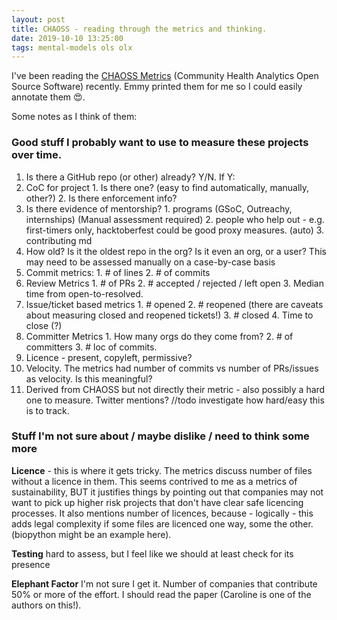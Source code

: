 ```yaml
---
layout: post
title: CHAOSS - reading through the metrics and thinking.
date: 2019-10-10 13:25:00
tags: mental-models ols olx
---
```


I've been reading the [CHAOSS Metrics](https://chaoss.community/metrics/) (Community Health Analytics Open Source Software) recently. Emmy printed them for me so I could easily annotate them 😍.

Some notes as I think of them:

### Good stuff I probably want to use to measure these projects over time.

1. Is there a GitHub repo (or other) already? Y/N. If Y:
  1. CoC for project
    1. Is there one? (easy to find automatically, manually, other?)
    2. Is there enforcement info?
  2. Is there evidence of mentorship?
    1. programs (GSoC, Outreachy, internships) (Manual assessment required)
    2. people who help out - e.g. first-timers only, hacktoberfest could be good proxy measures. (auto)
    3. contributing md
  1. How old? Is it the oldest repo in the org? Is it even an org, or a user? This may need to be assessed manually on a case-by-case basis
  2. Commit metrics:
    1. # of lines
    2. # of commits
  3. Review Metrics
    1. # of PRs
    2. # accepted / rejected / left open
    3. Median time from open-to-resolved.
  4. Issue/ticket based metrics
    1. # opened
    2. # reopened (there are caveats about measuring closed and reopened tickets!)
    3. # closed
    4. Time to close (?)
  5. Committer Metrics
    1. How many orgs do they come from?
    2. # of committers
    3. # loc of commits.
  6. Licence - present, copyleft, permissive?
  7. Velocity. The metrics had number of commits vs number of PRs/issues as velocity. Is this meaningful?
  8. Derived from CHAOSS but not directly their metric - also possibly a hard one to measure. Twitter mentions? //todo investigate how hard/easy this is to track. 
### Stuff I'm not sure about / maybe dislike / need to think some more

**Licence** - this is where it gets tricky. The metrics discuss number of files without a licence in them. This seems contrived to me as a metrics of sustainability, BUT it justifies things by pointing out that companies may not want to pick up higher risk projects that don't have clear safe licencing processes. It also mentions number of licences, because - logically - this adds legal complexity if some files are licenced one way, some the other. (biopython might be an example here).  

**Testing** hard to assess, but I feel like we should at least check for its presence

**Elephant Factor** I'm not sure I get it. Number of companies that contribute 50% or more of the effort. I should read the paper (Caroline is one of the authors on this!).
